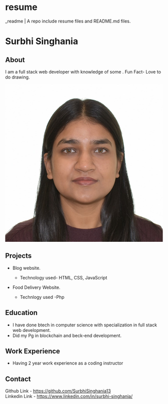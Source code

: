 # resume
_readme  |  A repo include resume files and README.md files.
# Surbhi Singhania

##  About
I am a full stack web developer with knowledge of some  . Fun Fact- Love to do drawing.

![Alt text](_readme/SURBHI.jpg)


## Projects
 - Blog website.  
   - Technology used- HTML, CSS, JavaScript

 - Food Delivery Website.  
   - Technlogy used -Php

## Education 
 - I have done btech in computer science with specialization in full stack web development.   
 - Did my Pg in blockchain and beck-end development.

## Work Experience
 - Having 2 year work experience as a coding instructor 

## Contact
Github Link - https://github.com/SurbhiSinghania13  
Linkedin Link - https://www.linkedin.com/in/surbhi-singhania/
